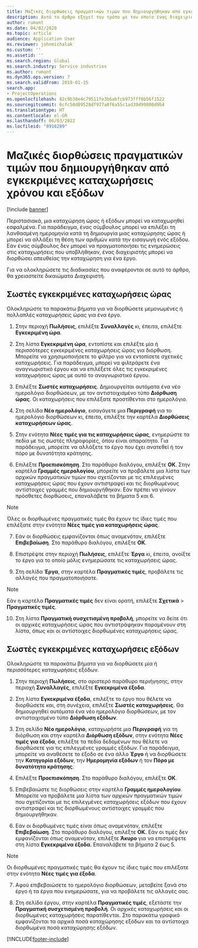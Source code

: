 ```yaml
---
title: Μαζικές διορθώσεις πραγματικών τιμών που δημιουργήθηκαν από εγκεκριμένες καταχωρήσεις χρόνου και εξόδων
description: Αυτό το άρθρο εξηγεί τον τρόπο με τον οποίο ένας διαχειριστής μπορεί να κάνει μεμονωμένες ή μαζικές διορθώσεις σε καταχωρήσεις χρόνου ή δαπανών που είχαν εγκριθεί προηγουμένως, σε περίπτωση που η χρέωση δεν ολοκληρωθεί.
author: rumant
ms.date: 04/02/2020
ms.topic: article
audience: Application User
ms.reviewer: johnmichalak
ms.custom: ''
ms.assetid: ''
ms.search.region: Global
ms.search.industry: Service industries
ms.author: rumant
ms.dyn365.ops.version: 7
ms.search.validFrom: 2019-01-15
search.app:
- ProjectOperations
ms.openlocfilehash: 82c9b38e4c79511fe3b6abfcb973fff8b56f1522
ms.sourcegitcommit: 6cfc50d89528df977a8f6a55c1ad39d99800d9b4
ms.translationtype: HT
ms.contentlocale: el-GR
ms.lasthandoff: 06/03/2022
ms.locfileid: "8916289"
---
```

# <a name="bulk-corrections-of-actuals-created-by-approved-time-and-expense-entries"></a>Μαζικές διορθώσεις πραγματικών τιμών που δημιουργήθηκαν από εγκεκριμένες καταχωρήσεις χρόνου και εξόδων

[!include [banner](../includes/psa-now-project-operations.md)]

Περιστασιακά, μια καταχώρηση ώρας ή εξόδων μπορεί να καταχωρηθεί εσφαλμένα. Για παράδειγμα, ένας σύμβουλος μπορεί να επιλέξει τη λανθασμένη ημερομηνία κατά τη δημιουργία μιας καταχώρησης ώρας ή μπορεί να αλλάξει τη θέση των αριθμών κατά την εισαγωγή ενός εξόδου. Εάν ένας σύμβουλος δεν μπορεί να πραγματοποιήσει τις ενημερώσεις στις καταχωρήσεις που υποβλήθηκαν, ένας διαχειριστής μπορεί να διορθώσει απευθείας την καταχώρηση για ένα έργο.

Για να ολοκληρώσετε τις διαδικασίες που αναφέρονται σε αυτό το άρθρο, θα χρειαστείτε δικαιώματα Διαχειριστή.

## <a name="correct-approved-time-entries"></a>Σωστές εγκεκριμένες καταχωρήσεις ώρας     

Ολοκληρώστε τα παρακάτω βήματα για να διορθώσετε μεμονωμένες ή πολλαπλές καταχωρήσεις ώρας για ένα έργο.

1. Στην περιοχή **Πωλήσεις**, επιλέξτε **Συναλλαγές** κι, έπειτα, επιλέξτε **Εγκεκριμένη ώρα**. 

2. Στη λίστα **Εγκεκριμένη ώρα**, εντοπίστε και επιλέξτε μία ή περισσότερες εγκεκριμένες καταχωρήσεις ώρας για διόρθωση. Μπορείτε να χρησιμοποιήσετε το φίλτρο για να εντοπίσετε σχετικές καταχωρήσεις. Για παράδειγμα, μπορεί να φιλτράρετε ένα αναγνωριστικό έργου και να επιλέξετε όλες τις εγκεκριμένες καταχωρήσεις ώρας με αυτό το αναγνωριστικό έργου.

3. Επιλέξτε **Σωστές καταχωρήσεις**. Δημιουργείται αυτόματα ένα νέο ημερολόγιο διορθώσεων, με τον αντιστοιχισμένο τύπο **Διόρθωση ώρας**. Οι καταχωρήσεις που επιλέξατε προστίθενται στο ημερολόγιο. 

4. Στη σελίδα **Νέο ημερολόγιο**, εισαγάγετε μια **Περιγραφή** για το ημερολόγιο διορθώσεων κι, έπειτα, επιλέξτε την καρτέλα **Διορθώσεις καταχωρήσεων ώρας**.  
5. Στην ενότητα **Νέες τιμές για τις καταχωρήσεις ώρας**, ενημερώστε τα πεδία με τις σωστές πληροφορίες, όπου είναι απαραίτητο. Για παράδειγμα, μπορείτε να αλλάξετε το έργο που έχει ανατεθεί ή τον πόρο με δυνατότητα κράτησης.

6. Επιλέξτε **Προεπισκόπηση**. Στο παράθυρο διαλόγου, επιλέξτε **OK**. Στην καρτέλα **Γραμμές ημερολογίου**, μπορείτε να προβάλετε μια λίστα των αρχικών πραγματικών τιμών που σχετίζονται με τις επιλεγμένες καταχωρήσεις ώρας που έχουν αντιστραφεί και τις διορθωμένους αντίστοιχες γραμμές που δημιουργήθηκαν. Εάν πρέπει να γίνουν πρόσθετες διορθώσεις, επαναλάβετε τα βήματα 5 και 6. 

> [!NOTE]
> Όλες οι διορθωμένες πραγματικές τιμές θα έχουν τις ίδιες τιμές που επιλέξατε στην ενότητα **Νέες τιμές για καταχωρήσεις ώρας**.

7. Εάν οι διορθώσεις εμφανίζονται όπως αναμενόταν, επιλέξτε **Επιβεβαίωση**. Στο παράθυρο διαλόγου, επιλέξτε **OK**.

8. Επιστρέψτε στην περιοχή **Πωλήσεις**, επιλέξτε **Έργα** κι, έπειτα, ανοίξτε το έργο για το οποίο μόλις ενημερώσατε τις καταχωρήσεις ώρας. 

9. Στη σελίδα **Έργα**, στην καρτέλα **Πραγματικές τιμές**, προβάλετε τις αλλαγές που πραγματοποιήσατε. 

> [!NOTE]
> Εάν η καρτέλα **Πραγματικές τιμές** δεν είναι ορατή, επιλέξτε **Σχετικά** > **Πραγματικές τιμές**.  

10. Στη λίστα **Πραγματική συσχετισμένη προβολή**, μπορείτε να δείτε ότι οι αρχικές καταχωρήσεις ώρας που αντιστράφηκαν παραμένουν στη λίστα, όπως και οι αντίστοιχες διορθωμένες καταχωρήσεις ώρας. 


## <a name="correct-approved-expense-entries"></a>Σωστές εγκεκριμένες καταχωρήσεις εξόδων

Ολοκληρώστε τα παρακάτω βήματα για να διορθώσετε μία ή περισσότερες καταχωρήσεις εξόδων. 

1. Στην περιοχή **Πωλήσεις**, στο αριστερό παράθυρο περιήγησης, στην περιοχή **Συναλλαγές**, επιλέξτε **Εγκεκριμένα έξοδα**.

2. Στη λίστα **Εγκεκριμένα έξοδα**, επιλέξτε το έργο που θέλετε να διορθώσετε και, στη συνέχεια, επιλέξτε **Σωστές καταχωρήσεις**. Θα δημιουργηθεί αυτόματα ένα νέο ημερολόγιο διορθώσεων, με τον αντιστοιχισμένο τύπο **Διόρθωση εξόδων**. 

3. Στη σελίδα **Νέο ημερολόγιο**, καταχωρήστε μια **Περιγραφή** για τη διόρθωση και στην καρτέλα **Διόρθωση εξόδων**, στην ενότητα **Νέες τιμές για έξοδα**, επιλέξτε τα πεδία δεδομένων που θέλετε να διορθώσετε για τις επιλεγμένες γραμμές εξόδων. Για παράδειγμα, μπορείτε να αναθέσετε το έξοδο σε ένα άλλο **Έργο** ή να διορθώσετε την **Κατηγορία εξόδων**, την **Ημερομηνία εξόδων** ή τον **Πόρο με δυνατότητα κράτησης**.

4. Επιλέξτε **Προεπισκόπηση**. Στο παράθυρο διαλόγου, επιλέξτε **OK**. 

5. Επιβεβαιώστε τις διορθώσεις στην καρτέλα **Γραμμές ημερολογίου**. Μπορείτε να προβάλετε μια λίστα των αρχικών πραγματικών τιμών που σχετίζονται με τις επιλεγμένες καταχωρήσεις εξόδων που έχουν αντιστραφεί και τις διορθωμένους αντίστοιχες γραμμές που δημιουργήθηκαν.

6. Εάν οι διορθωμένες τιμές είναι όπως αναμενόταν, επιλέξτε **Επιβεβαίωση**. Στο παράθυρο διαλόγου, επιλέξτε **OK.** Εάν οι τιμές δεν εμφανίζονται όπως αναμενόταν, επιλέξτε **Άκυρο** για να επιστρέψετε στη λίστα **Εγκεκριμένα έξοδα**. Επαναλάβετε τα βήματα 2 έως 5. 

> [!NOTE]
> Οι διορθωμένες πραγματικές τιμές θα έχουν τις ίδιες τιμές που επιλέξατε στην ενότητα **Νέες τιμές για έξοδα**.

7. Αφού επιβεβαιώσετε το ημερολόγιο διορθώσεων, μεταβείτε ξανά στο έργο ή τα έργα που ενημερώσατε, για να προβάλετε τις αλλαγές σας.  

8. Στη σελίδα έργου, στην καρτέλα **Πραγματικές τιμές**, εξετάστε την **Πραγματική συσχετισμένη προβολή**. Οι αρχικές καταχωρήσεις και οι διορθωμένες καταχωρήσεις παρατίθενται. Στο παρακάτω γραφικό εμφανίζονται τα αρχικά ποσά καταχώρησης εξόδων και τα αντίστοιχα διορθωμένα ποσά καταχώρησης εξόδων. 


[!INCLUDE[footer-include](../includes/footer-banner.md)]
